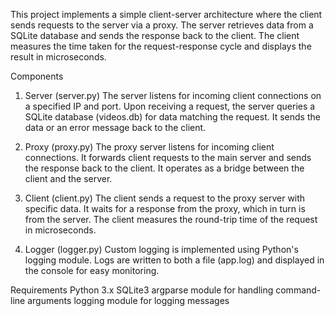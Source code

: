 This project implements a simple client-server architecture where the client sends requests to the server via a proxy. The server retrieves data from a SQLite database and sends the response back to the client. The client measures the time taken for the request-response cycle and displays the result in microseconds.

Components
1. Server (server.py)
The server listens for incoming client connections on a specified IP and port.
Upon receiving a request, the server queries a SQLite database (videos.db) for data matching the request. It sends the data or an error message back to the client.

3. Proxy (proxy.py)
The proxy server listens for incoming client connections.
It forwards client requests to the main server and sends the response back to the client.
It operates as a bridge between the client and the server.

5. Client (client.py)
The client sends a request to the proxy server with specific data.
It waits for a response from the proxy, which in turn is from the server.
The client measures the round-trip time of the request in microseconds.

6. Logger (logger.py)
Custom logging is implemented using Python's logging module.
Logs are written to both a file (app.log) and displayed in the console for easy monitoring.

Requirements
Python 3.x
SQLite3
argparse module for handling command-line arguments
logging module for logging messages
